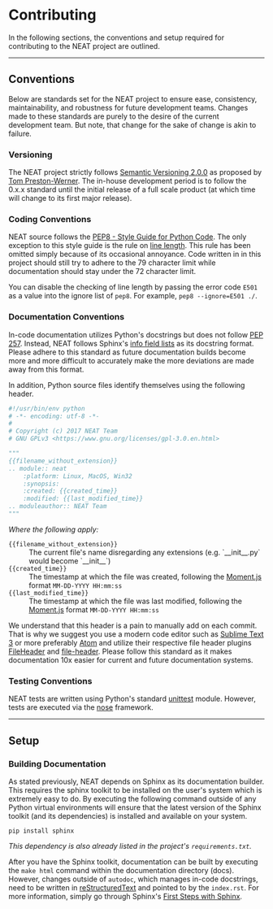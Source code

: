 # Contributing

In the following sections, the conventions and setup required for contributing to the NEAT project are outlined.


---

## Conventions

Below are standards set for the NEAT project to ensure ease, consistency, maintainability, and robustness for future development teams.
Changes made to these standards are purely to the desire of the current development team.
But note, that change for the sake of change is akin to failure.


### Versioning

The NEAT project strictly follows [Semantic Versioning 2.0.0](http://semver.org/) as proposed by [Tom Preston-Werner](http://tom.preston-werner.com/).
The in-house development period is to follow the 0.x.x standard until the initial release of a full scale product (at which time will change to its first major release).


### Coding Conventions

NEAT source follows the [PEP8 - Style Guide for Python Code](https://www.python.org/dev/peps/pep-0008/).
The only exception to this style guide is the rule on [line length](https://www.python.org/dev/peps/pep-0008/#maximum-line-length).
This rule has been omitted simply because of its occasional annoyance.
Code written in in this project should still try to adhere to the 79 character limit while documentation should stay under the 72 character limit.

You can disable the checking of line length by passing the error code `E501` as a value into the ignore list of `pep8`.
For example, `pep8 --ignore=E501 ./`.


### Documentation Conventions

In-code documentation utilizes Python's docstrings but does not follow [PEP 257](https://www.python.org/dev/peps/pep-0257/).
Instead, NEAT follows Sphinx's [info field lists](http://www.sphinx-doc.org/en/stable/domains.html#info-field-lists) as its docstring format.
Please adhere to this standard as future documentation builds become more and more difficult to accurately make the more deviations are made away from this format.

In addition, Python source files identify themselves using the following header.

```python
#!/usr/bin/env python
# -*- encoding: utf-8 -*-
#
# Copyright (c) 2017 NEAT Team
# GNU GPLv3 <https://www.gnu.org/licenses/gpl-3.0.en.html>

"""
{{filename_without_extension}}
.. module:: neat
    :platform: Linux, MacOS, Win32
    :synopsis:
    :created: {{created_time}}
    :modified: {{last_modified_time}}
.. moduleauthor:: NEAT Team
"""
```

_Where the following apply:_

<dl>
  <dt><code>{{filename_without_extension}}</code></dt>
  <dd>The current file's name disregarding any extensions (e.g. `__init__.py` would become `__init__`)</dd>
  <dt><code>{{created_time}}</code></dt>
  <dd>The timestamp at which the file was created, following the <a href="https://momentjs.com/">Moment.js</a> format <code>MM-DD-YYYY HH:mm:ss</code></dd>
  <dt><code>{{last_modified_time}}</code></dt>
  <dd>The timestamp at which the file was last modified, following the <a href="https://momentjs.com/">Moment.js</a> format <code>MM-DD-YYYY HH:mm:ss</code></dd>
</dl>

We understand that this header is a pain to manually add on each commit.
That is why we suggest you use a modern code editor such as [Sublime Text 3](https://www.sublimetext.com/3) or more preferably [Atom](https://atom.io/) and utilize their respective file header plugins [FileHeader](https://packagecontrol.io/packages/FileHeader) and [file-header](https://atom.io/packages/file-header).
Please follow this standard as it makes documentation 10x easier for current and future documentation systems.


### Testing Conventions

NEAT tests are written using Python's standard [unittest](https://docs.python.org/3.6/library/unittest.html) module.
However, tests are executed via the [nose](https://nose.readthedocs.io/en/latest/) framework.


---

## Setup

<!-- This section of the contributing document is continually subject to change -->

### Building Documentation

As stated previously, NEAT depends on Sphinx as its documentation builder.
This requires the sphinx toolkit to be installed on the user's system which is extremely easy to do.
By executing the following command outside of any Python virtual environments will ensure that the latest version of the Sphinx toolkit (and its dependencies) is installed and available on your system.

`pip install sphinx`

_This dependency is also already listed in the project's `requirements.txt`._

After you have the Sphinx toolkit, documentation can be built by executing the `make html` command within the documentation directory (docs).
However, changes outside of `autodoc`, which manages in-code docstrings, need to be written in [reStructuredText](http://www.sphinx-doc.org/en/stable/rest.html) and pointed to by the `index.rst`.
For more information, simply go through Sphinx's [First Steps with Sphinx](http://www.sphinx-doc.org/en/stable/tutorial.html).